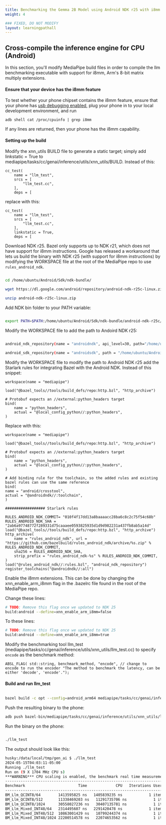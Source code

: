 ```yaml
---
title: Benchmarking the Gemma 2B Model using Android NDK r25 with i8mm
weight: 4

### FIXED, DO NOT MODIFY
layout: learningpathall
---
```


## Cross-compile the inference engine for CPU (Android)

In this section, you'll modify MediaPipe build files in order to compile the llm benchmarking executable with support for i8mm, Arm's 8-bit matrix multiply extensions.

#### Ensure that your device has the i8mm feature

To test whether your phone chipset contains the i8mm feature, ensure that your phone has [usb debugging enabled](https://developer.android.com/studio/debug/dev-options), plug your phone in to your local development environment, and run

```
adb shell cat /proc/cpuinfo | grep i8mm
```

If any lines are returned, then your phone has the i8mm capability.


#### Setting up the build

Modify the xnn_utils BUILD file to generate a static target; simply add linkstatic = True to mediapipe/tasks/cc/genai/inference/utils/xnn_utils/BUILD. Instead of this:

```
cc_test(
    name = "llm_test",
    srcs = [
        "llm_test.cc",
    ],
    deps = [
```

replace with this:

```
cc_test(
    name = "llm_test",
    srcs = [
        "llm_test.cc",
    ],
    linkstatic = True,
    deps = [
```

Download NDK r25. Bazel only supports up to NDK r21, which does not have support for i8mm instructions. Google has released a workaround that lets us build the binary with NDK r25 (with support for i8mm instructions) by modifying the WORKSPACE file at the root of the MediaPipe repo to use `rules_android_ndk`.

```bash

cd /home/ubuntu/Android/Sdk/ndk-bundle/

wget https://dl.google.com/android/repository/android-ndk-r25c-linux.zip

unzip android-ndk-r25c-linux.zip

```

Add NDK bin folder to your PATH variable:

```bash

export PATH=$PATH:/home/ubuntu/Android/Sdk/ndk-bundle/android-ndk-r25c/toolchains/llvm/prebuilt/linux-x86_64/bin/

```

Modify the WORKSPACE file to add the path to Andoird NDK r25:

```bash

android_ndk_repository(name = "androidndk", api_level=30, path="/home/ubuntu/Android/Sdk/ndk-bundle/android-ndk-r25c")

android_sdk_repository(name = "androidsdk", path = "/home/ubuntu/Android/Sdk")

```

Modify the WORKSPACE file to modify the path to Android NDK r25 add the Starlark rules for integrating Bazel with the Android NDK. Instead of this snippet:

```
workspace(name = "mediapipe")

load("@bazel_tools//tools/build_defs/repo:http.bzl", "http_archive")

# Protobuf expects an //external:python_headers target
bind(
    name = "python_headers",
    actual = "@local_config_python//:python_headers",
)
```

Replace with this:

```
workspace(name = "mediapipe")

load("@bazel_tools//tools/build_defs/repo:http.bzl", "http_archive")

# Protobuf expects an //external:python_headers target
bind(
    name = "python_headers",
    actual = "@local_config_python//:python_headers",
)

# Add binding rule for the toolchain, so the added rules and existing bazel rules can use the same reference
bind(
name = "android/crosstool",
actual = "@androidndk//:toolchain",
)

################## Starlark rules

RULES_ANDROID_NDK_COMMIT= "010f4f17dd13a8baaaacc28ba6c8c2c75f54c68b"
RULES_ANDROID_NDK_SHA = "2ab6a97748772f289331d75caaaee0593825935d1d9d982231a437fb8ab5a14d"
load("@bazel_tools//tools/build_defs/repo:http.bzl", "http_archive")
http_archive(
	name = "rules_android_ndk", url = "https://github.com/bazelbuild/rules_android_ndk/archive/%s.zip" % RULES_ANDROID_NDK_COMMIT,
	sha256 = RULES_ANDROID_NDK_SHA,
	strip_prefix = "rules_android_ndk-%s" % RULES_ANDROID_NDK_COMMIT,
)
load("@rules_android_ndk//:rules.bzl", "android_ndk_repository")
register_toolchains("@androidndk//:all")
```

Enable the i8mm extensions. This can be done by changing the xnn_enable_arm_i8mm flag in the .bazelrc file found in the root of the MediaPipe repo.

Change these lines:

```bash
# TODO: Remove this flag once we updated to NDK 25
build:android --define=xnn_enable_arm_i8mm=false
```

To these lines:

```bash
# TODO: Remove this flag once we updated to NDK 25
build:android --define=xnn_enable_arm_i8mm=true
```

Modify the benchmarking tool llm_test (mediapipe/tasks/cc/genai/inference/utils/xnn_utils/llm_test.cc) to specify `encode` as the benchmark method:

```
ABSL_FLAG( std::string, benchmark_method, "encode", // change to encode to run the encoder "The method to benchmark the latency, can be either 'decode', 'encode'.");
```

#### Build and run llm_test

```bash

bazel build -c opt --config=android_arm64 mediapipe/tasks/cc/genai/inference/utils/xnn_utils:llm_test

```

Push the resulting binary to the phone:

```bash
adb push bazel-bin/mediapipe/tasks/cc/genai/inference/utils/xnn_utils/llm_test /data/local/tmp/gen_ai
```

Run the binary on the phone:

```bash

./llm_test

```

The output should look like this:

```bash
husky:/data/local/tmp/gen_ai $ ./llm_test
2024-05-15T04:03:11-05:00
Running ./llm_test
Run on (9 X 1704 MHz CPU s)
***WARNING*** CPU scaling is enabled, the benchmark real time measurements may be noisy and will incur extra overhead.
----------------------------------------------------------------------------------
Benchmark                        Time             CPU   Iterations UserCounters...
----------------------------------------------------------------------------------
BM_Llm_QCINT8/64        1413595825 ns   1405839235 ns            1 items_per_second=45.5244/s
BM_Llm_QCINT8/512       11338469203 ns   11291735706 ns            1 items_per_second=45.3429/s
BM_Llm_QCINT8/1024      30558027236 ns   30407135781 ns            1 items_per_second=33.6763/s
BM_Llm_Mixed_INT48/64   2314495607 ns   2291420478 ns            1 items_per_second=27.9303/s
BM_Llm_Mixed_INT48/512  10863001429 ns   10799244374 ns            1 items_per_second=47.4107/s
BM_Llm_Mixed_INT48/1024 22200514578 ns   22074653562 ns            1 items_per_second=46.388/s
```


